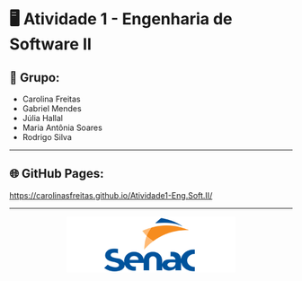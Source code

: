 # 🖥️ Atividade 1 - Engenharia de Software II

## 👥 Grupo:

+ Carolina Freitas
+ Gabriel Mendes
+ Júlia Hallal
+ Maria Antônia Soares
+ Rodrigo Silva

----

## 🌐 GitHub Pages: 

https://carolinasfreitas.github.io/Atividade1-Eng.Soft.II/

----

<div align="center">
  <img src="/images/logo-senac.png" width="300px">
</div>

